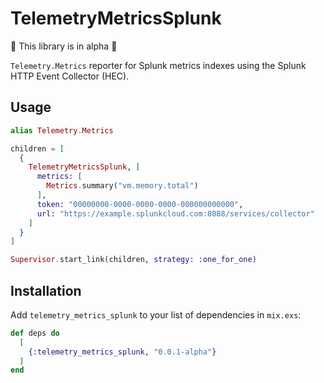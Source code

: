 # TelemetryMetricsSplunk

:rotating_light: This library is in alpha :rotating_light:

`Telemetry.Metrics` reporter for Splunk metrics indexes using the Splunk HTTP Event Collector (HEC).

## Usage

```elixir
alias Telemetry.Metrics

children = [
  {
    TelemetryMetricsSplunk, [
      metrics: [
        Metrics.summary("vm.memory.total")
      ],
      token: "00000000-0000-0000-0000-000000000000",
      url: "https://example.splunkcloud.com:8088/services/collector"
    ]
  }
]

Supervisor.start_link(children, strategy: :one_for_one)
```

## Installation

Add `telemetry_metrics_splunk` to your list of dependencies in `mix.exs`:

```elixir
def deps do
  [
    {:telemetry_metrics_splunk, "0.0.1-alpha"}
  ]
end
```
